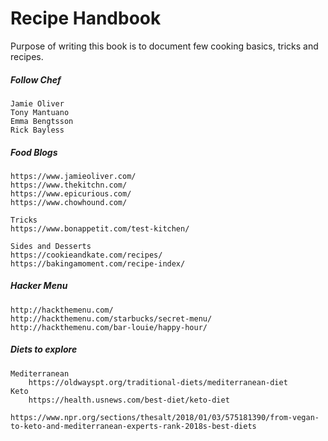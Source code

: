 # Recipe Handbook

Purpose of writing this book is to document few cooking basics, tricks and recipes.

##### Follow Chef

```
Jamie Oliver
Tony Mantuano
Emma Bengtsson
Rick Bayless
```

##### Food Blogs

```
https://www.jamieoliver.com/
https://www.thekitchn.com/
https://www.epicurious.com/
https://www.chowhound.com/

Tricks
https://www.bonappetit.com/test-kitchen/

Sides and Desserts
https://cookieandkate.com/recipes/
https://bakingamoment.com/recipe-index/
```

##### Hacker Menu

```
http://hackthemenu.com/
http://hackthemenu.com/starbucks/secret-menu/
http://hackthemenu.com/bar-louie/happy-hour/
```

##### Diets to explore

```
Mediterranean
    https://oldwayspt.org/traditional-diets/mediterranean-diet
Keto
    https://health.usnews.com/best-diet/keto-diet

https://www.npr.org/sections/thesalt/2018/01/03/575181390/from-vegan-to-keto-and-mediterranean-experts-rank-2018s-best-diets
```




